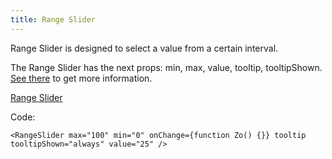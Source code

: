 ```yaml
---
title: Range Slider
---
```


Range Slider is designed to select a value from a certain interval.

The Range Slider has the next props: min, max, value, tooltip, tooltipShown. [See there](/?path=/docs/core-progress-rangeslider--docs) to get more information.

[Range Slider](/?path=/story/core-progress-rangeslider--default-progress&args=tooltipShown:always;tooltip:!true)

Code:

```tsx
<RangeSlider max="100" min="0" onChange={function Zo() {}} tooltip tooltipShown="always" value="25" />
```
